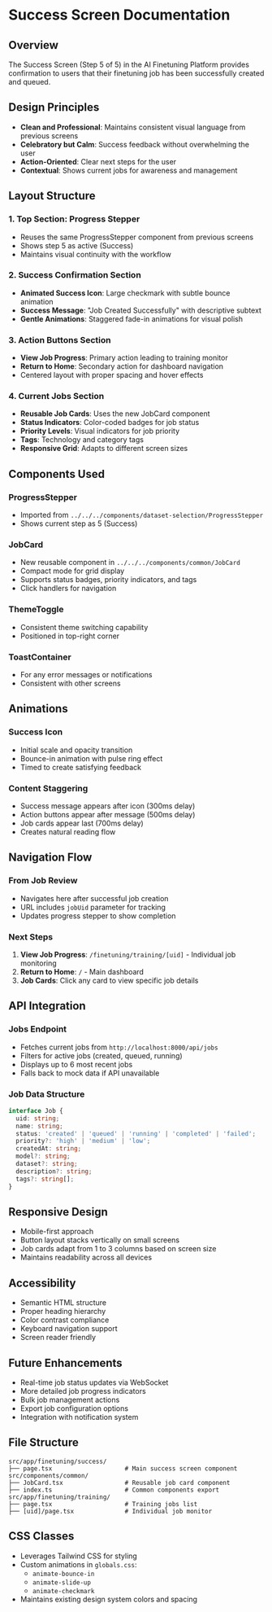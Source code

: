 # Success Screen Documentation

## Overview
The Success Screen (Step 5 of 5) in the AI Finetuning Platform provides confirmation to users that their finetuning job has been successfully created and queued.

## Design Principles
- **Clean and Professional**: Maintains consistent visual language from previous screens
- **Celebratory but Calm**: Success feedback without overwhelming the user
- **Action-Oriented**: Clear next steps for the user
- **Contextual**: Shows current jobs for awareness and management

## Layout Structure

### 1. Top Section: Progress Stepper
- Reuses the same ProgressStepper component from previous screens
- Shows step 5 as active (Success)
- Maintains visual continuity with the workflow

### 2. Success Confirmation Section
- **Animated Success Icon**: Large checkmark with subtle bounce animation
- **Success Message**: "Job Created Successfully" with descriptive subtext
- **Gentle Animations**: Staggered fade-in animations for visual polish

### 3. Action Buttons Section
- **View Job Progress**: Primary action leading to training monitor
- **Return to Home**: Secondary action for dashboard navigation
- Centered layout with proper spacing and hover effects

### 4. Current Jobs Section
- **Reusable Job Cards**: Uses the new JobCard component
- **Status Indicators**: Color-coded badges for job status
- **Priority Levels**: Visual indicators for job priority
- **Tags**: Technology and category tags
- **Responsive Grid**: Adapts to different screen sizes

## Components Used

### ProgressStepper
- Imported from `../../../components/dataset-selection/ProgressStepper`
- Shows current step as 5 (Success)

### JobCard
- New reusable component in `../../../components/common/JobCard`
- Compact mode for grid display
- Supports status badges, priority indicators, and tags
- Click handlers for navigation

### ThemeToggle
- Consistent theme switching capability
- Positioned in top-right corner

### ToastContainer
- For any error messages or notifications
- Consistent with other screens

## Animations

### Success Icon
- Initial scale and opacity transition
- Bounce-in animation with pulse ring effect
- Timed to create satisfying feedback

### Content Staggering
- Success message appears after icon (300ms delay)
- Action buttons appear after message (500ms delay)
- Job cards appear last (700ms delay)
- Creates natural reading flow

## Navigation Flow

### From Job Review
- Navigates here after successful job creation
- URL includes `jobUid` parameter for tracking
- Updates progress stepper to show completion

### Next Steps
1. **View Job Progress**: `/finetuning/training/[uid]` - Individual job monitoring
2. **Return to Home**: `/` - Main dashboard
3. **Job Cards**: Click any card to view specific job details

## API Integration

### Jobs Endpoint
- Fetches current jobs from `http://localhost:8000/api/jobs`
- Filters for active jobs (created, queued, running)
- Displays up to 6 most recent jobs
- Falls back to mock data if API unavailable

### Job Data Structure
```typescript
interface Job {
  uid: string;
  name: string;
  status: 'created' | 'queued' | 'running' | 'completed' | 'failed';
  priority?: 'high' | 'medium' | 'low';
  createdAt: string;
  model?: string;
  dataset?: string;
  description?: string;
  tags?: string[];
}
```

## Responsive Design
- Mobile-first approach
- Button layout stacks vertically on small screens
- Job cards adapt from 1 to 3 columns based on screen size
- Maintains readability across all devices

## Accessibility
- Semantic HTML structure
- Proper heading hierarchy
- Color contrast compliance
- Keyboard navigation support
- Screen reader friendly

## Future Enhancements
- Real-time job status updates via WebSocket
- More detailed job progress indicators
- Bulk job management actions
- Export job configuration options
- Integration with notification system

## File Structure
```
src/app/finetuning/success/
├── page.tsx                    # Main success screen component
src/components/common/
├── JobCard.tsx                 # Reusable job card component
├── index.ts                    # Common components export
src/app/finetuning/training/
├── page.tsx                    # Training jobs list
├── [uid]/page.tsx              # Individual job monitor
```

## CSS Classes
- Leverages Tailwind CSS for styling
- Custom animations in `globals.css`:
  - `animate-bounce-in`
  - `animate-slide-up` 
  - `animate-checkmark`
- Maintains existing design system colors and spacing
